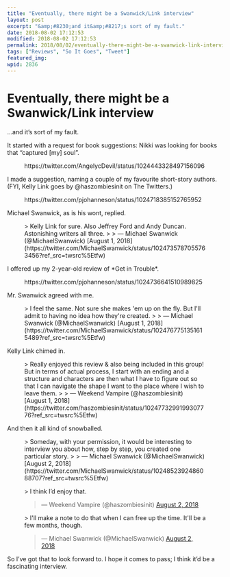 ```yaml
---
title: "Eventually, there might be a Swanwick/Link interview"
layout: post
excerpt: "&amp;#8230;and it&amp;#8217;s sort of my fault."
date: 2018-08-02 17:12:53
modified: 2018-08-02 17:12:53
permalink: 2018/08/02/eventually-there-might-be-a-swanwick-link-interview/index.html
tags: ["Reviews", "So It Goes", "Tweet"]
featured_img: 
wpid: 2836
---
```


# Eventually, there might be a Swanwick/Link interview

…and it’s sort of my fault.

It started with a request for book suggestions: Nikki was looking for books that “captured \[my\] soul”.

<figure class="wp-block-embed-twitter wp-block-embed is-type-rich is-provider-twitter">https://twitter.com/AngelycDevil/status/1024443328497156096 </figure>I made a suggestion, naming a couple of my favourite short-story authors. (FYI, Kelly Link goes by @haszombiesinit on The Twitters.)

<figure class="wp-block-embed-twitter wp-block-embed is-type-rich is-provider-twitter">https://twitter.com/pjohanneson/status/1024718385152765952 </figure>Michael Swanwick, as is his wont, replied.

<figure class="wp-block-embed-twitter wp-block-embed is-type-rich is-provider-twitter">> Kelly Link for sure. Also Jeffrey Ford and Andy Duncan. Astonishing writers all three.
> 
> — Michael Swanwick (@MichaelSwanwick) [August 1, 2018](https://twitter.com/MichaelSwanwick/status/1024735787055763456?ref_src=twsrc%5Etfw)

<script async="" charset="utf-8" src="https://platform.twitter.com/widgets.js"></script></figure>I offered up my 2-year-old review of *Get in Trouble*.

<figure class="wp-block-embed-twitter wp-block-embed is-type-rich is-provider-twitter">https://twitter.com/pjohanneson/status/1024736641510989825 </figure>Mr. Swanwick agreed with me.

<figure class="wp-block-embed-twitter wp-block-embed is-type-rich is-provider-twitter">> I feel the same. Not sure she makes 'em up on the fly. But I'll admit to having no idea how they're created.
> 
> — Michael Swanwick (@MichaelSwanwick) [August 1, 2018](https://twitter.com/MichaelSwanwick/status/1024767751351615489?ref_src=twsrc%5Etfw)

<script async="" charset="utf-8" src="https://platform.twitter.com/widgets.js"></script></figure>Kelly Link chimed in.

<figure class="wp-block-embed-twitter wp-block-embed is-type-rich is-provider-twitter">> Really enjoyed this review &amp; also being included in this group! But in terms of actual process, I start with an ending and a structure and characters are then what I have to figure out so that I can navigate the shape I want to the place where I wish to leave them.
> 
> — Weekend Vampire (@haszombiesinit) [August 1, 2018](https://twitter.com/haszombiesinit/status/1024773299199307776?ref_src=twsrc%5Etfw)

<script async="" charset="utf-8" src="https://platform.twitter.com/widgets.js"></script></figure>And then it all kind of snowballed.

<figure class="wp-block-embed-twitter wp-block-embed is-type-rich is-provider-twitter">> Someday, with your permission, it would be interesting to interview you about how, step by step, you created one particular story.
> 
> — Michael Swanwick (@MichaelSwanwick) [August 2, 2018](https://twitter.com/MichaelSwanwick/status/1024852392486088707?ref_src=twsrc%5Etfw)

<script async="" charset="utf-8" src="https://platform.twitter.com/widgets.js"></script></figure><figure class="wp-block-embed-twitter wp-block-embed is-type-rich is-provider-twitter">> I think I’d enjoy that.
> 
> — Weekend Vampire (@haszombiesinit) [August 2, 2018](https://twitter.com/haszombiesinit/status/1024856030046384129?ref_src=twsrc%5Etfw)

<script async="" charset="utf-8" src="https://platform.twitter.com/widgets.js"></script></figure><figure class="wp-block-embed-twitter wp-block-embed is-type-rich is-provider-twitter">> I'll make a note to do that when I can free up the time. It'll be a few months, though.
> 
> — Michael Swanwick (@MichaelSwanwick) [August 2, 2018](https://twitter.com/MichaelSwanwick/status/1024999191939035136?ref_src=twsrc%5Etfw)

<script async="" charset="utf-8" src="https://platform.twitter.com/widgets.js"></script></figure>So I’ve got that to look forward to. I hope it comes to pass; I think it’d be a fascinating interview.